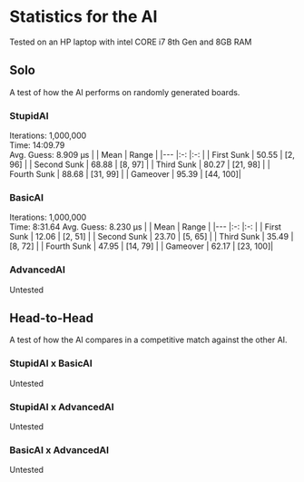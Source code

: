 # Statistics for the AI
Tested on an HP laptop with intel CORE i7 8th Gen and 8GB RAM
## Solo
A test of how the AI performs on randomly generated boards.
### StupidAI
Iterations: 1,000,000  
Time:       14:09.79  
Avg. Guess: 8.909 &mu;s
|             | Mean  | Range    |
|---          |:-:    |:-:       |
| First Sunk  | 50.55 | [2, 96]  |
| Second Sunk | 68.88 | [8, 97]  |
| Third Sunk  | 80.27 | [21, 98] |
| Fourth Sunk | 88.68 | [31, 99] |
| Gameover    | 95.39 | [44, 100]|
### BasicAI
Iterations: 1,000,000  
Time:       8:31.64
Avg. Guess: 8.230 &mu;s
|             | Mean  | Range    |
|---          |:-:    |:-:       |
| First Sunk  | 12.06 | [2, 51]  |
| Second Sunk | 23.70 | [5, 65]  |
| Third Sunk  | 35.49 | [8, 72]  |
| Fourth Sunk | 47.95 | [14, 79] |
| Gameover    | 62.17 | [23, 100]|
### AdvancedAI
Untested

## Head-to-Head
A test of how the AI compares in a competitive match against the other AI.
### StupidAI x BasicAI
Untested
### StupidAI x AdvancedAI
Untested
### BasicAI x AdvancedAI
Untested
